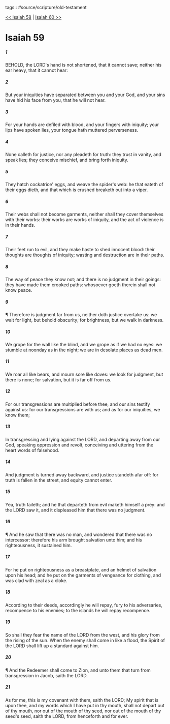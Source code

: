 tags:: #source/scripture/old-testament

[<< Isaiah 58](/old-testament/23_Isaiah/Isaiah_58.md) | [Isaiah 60 >>](/old-testament/23_Isaiah/Isaiah_60.md)

# Isaiah 59

##### 1

BEHOLD, the LORD's hand is not shortened, that it cannot save; neither his ear heavy, that it cannot hear:

##### 2

But your iniquities have separated between you and your God, and your sins have hid his face from you, that he will not hear.

##### 3

For your hands are defiled with blood, and your fingers with iniquity; your lips have spoken lies, your tongue hath muttered perverseness.

##### 4

None calleth for justice, nor any pleadeth for truth: they trust in vanity, and speak lies; they conceive mischief, and bring forth iniquity.

##### 5

They hatch cockatrice' eggs, and weave the spider's web: he that eateth of their eggs dieth, and that which is crushed breaketh out into a viper.

##### 6

Their webs shall not become garments, neither shall they cover themselves with their works: their works are works of iniquity, and the act of violence is in their hands.

##### 7

Their feet run to evil, and they make haste to shed innocent blood: their thoughts are thoughts of iniquity; wasting and destruction are in their paths.

##### 8

The way of peace they know not; and there is no judgment in their goings: they have made them crooked paths: whosoever goeth therein shall not know peace.

##### 9

¶ Therefore is judgment far from us, neither doth justice overtake us: we wait for light, but behold obscurity; for brightness, but we walk in darkness.

##### 10

We grope for the wall like the blind, and we grope as if we had no eyes: we stumble at noonday as in the night; we are in desolate places as dead men.

##### 11

We roar all like bears, and mourn sore like doves: we look for judgment, but there is none; for salvation, but it is far off from us.

##### 12

For our transgressions are multiplied before thee, and our sins testify against us: for our transgressions are with us; and as for our iniquities, we know them;

##### 13

In transgressing and lying against the LORD, and departing away from our God, speaking oppression and revolt, conceiving and uttering from the heart words of falsehood.

##### 14

And judgment is turned away backward, and justice standeth afar off: for truth is fallen in the street, and equity cannot enter.

##### 15

Yea, truth faileth; and he that departeth from evil maketh himself a prey: and the LORD saw it, and it displeased him that there was no judgment.

##### 16

¶ And he saw that there was no man, and wondered that there was no intercessor: therefore his arm brought salvation unto him; and his righteousness, it sustained him.

##### 17

For he put on righteousness as a breastplate, and an helmet of salvation upon his head; and he put on the garments of vengeance for clothing, and was clad with zeal as a cloke.

##### 18

According to their deeds, accordingly he will repay, fury to his adversaries, recompence to his enemies; to the islands he will repay recompence.

##### 19

So shall they fear the name of the LORD from the west, and his glory from the rising of the sun. When the enemy shall come in like a flood, the Spirit of the LORD shall lift up a standard against him.

##### 20

¶ And the Redeemer shall come to Zion, and unto them that turn from transgression in Jacob, saith the LORD.

##### 21

As for me, this is my covenant with them, saith the LORD; My spirit that is upon thee, and my words which I have put in thy mouth, shall not depart out of thy mouth, nor out of the mouth of thy seed, nor out of the mouth of thy seed's seed, saith the LORD, from henceforth and for ever.
